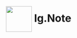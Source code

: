 <h1 align="center">
<img width='70px'src="https://user-images.githubusercontent.com/80167149/130363042-0d17a107-3713-4987-a08e-af72a80455ed.jpg" align="center"/>  Ig.Note
</h1>

